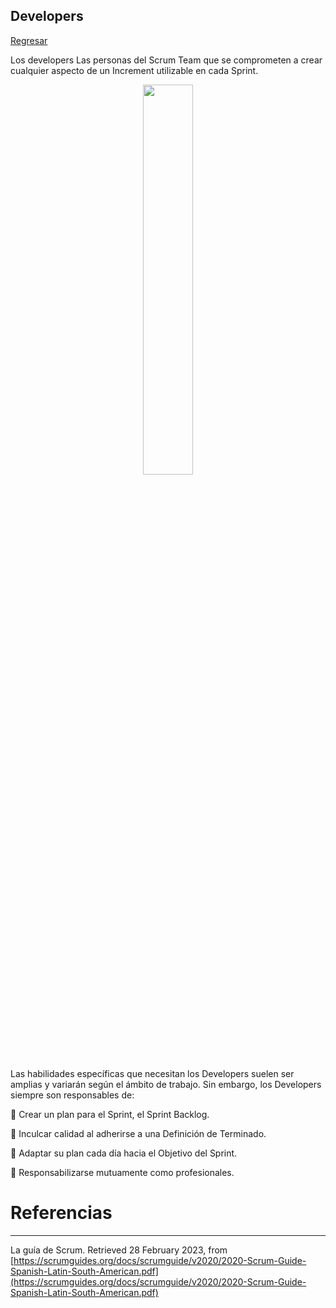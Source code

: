 ## Developers

[Regresar](/CodingBootcampsESPOL-SCRUM/)

Los developers Las personas del Scrum Team que se comprometen a crear cualquier aspecto de un Increment utilizable en cada Sprint.

<p align="center">
<img src="https://i.pinimg.com/originals/2a/53/65/2a53651a35816f499270d8275fd5318f.gif" width="40%"/>
</p>

Las habilidades específicas que necesitan los Developers suelen ser amplias y variarán según el ámbito de trabajo. Sin embargo, los Developers siempre son responsables de:

🔹 Crear un plan para el Sprint, el Sprint Backlog.

🔹 Inculcar calidad al adherirse a una Definición de Terminado.

🔹 Adaptar su plan cada día hacia el Objetivo del Sprint. 

🔹 Responsabilizarse mutuamente como profesionales.

Referencias 
===========

* * *

La guía de Scrum. Retrieved 28 February 2023, from [https://scrumguides.org/docs/scrumguide/v2020/2020-Scrum-Guide-Spanish-Latin-South-American.pdf](https://scrumguides.org/docs/scrumguide/v2020/2020-Scrum-Guide-Spanish-Latin-South-American.pdf)